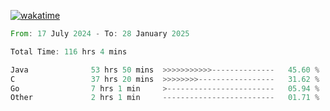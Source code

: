 [![wakatime](https://wakatime.com/badge/user/5970ac98-85fb-4bfd-a7d8-142e7d5bd274.svg)](https://wakatime.com/@5970ac98-85fb-4bfd-a7d8-142e7d5bd274)

<!--START_SECTION:waka-->

```rust
From: 17 July 2024 - To: 28 January 2025

Total Time: 116 hrs 4 mins

Java              53 hrs 50 mins  >>>>>>>>>>>--------------   45.60 %
C                 37 hrs 20 mins  >>>>>>>>-----------------   31.62 %
Go                7 hrs 1 min     >------------------------   05.94 %
Other             2 hrs 1 min     -------------------------   01.71 %
```

<!--END_SECTION:waka-->
